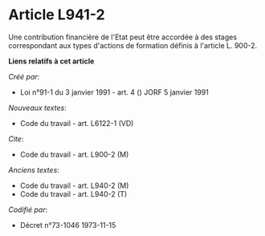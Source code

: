 # Article L941-2

Une contribution financière de l'Etat peut être accordée à des stages correspondant aux types d'actions de formation définis
à l'article L. 900-2.

**Liens relatifs à cet article**

_Créé par_:

  - Loi n°91-1 du 3 janvier 1991 - art. 4 () JORF 5 janvier 1991

_Nouveaux textes_:

  - Code du travail - art. L6122-1 (VD)

_Cite_:

  - Code du travail - art. L900-2 (M)

_Anciens textes_:

  - Code du travail - art. L940-2 (M)
  - Code du travail - art. L940-2 (T)

_Codifié par_:

  - Décret n°73-1046 1973-11-15
